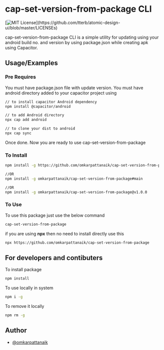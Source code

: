 # cap-set-version-from-package CLI

[![MIT License](https://img.shields.io/apm/l/atomic-design-ui.svg?)](https://github.com/tterb/atomic-design-ui/blob/master/LICENSEs)

cap-set-version-from-package CLI is a simple utility for updating using your android build no. and version by using package.json while creating apk using Capacitor.

## Usage/Examples

### Pre Requires

You must have package.json file with update version. You must have android directory added to your capacitor project using

```bash
// to install capacitor Android dependency
npm install @capacitor/android

// to add Android directory
npx cap add android

// to clone your dist to android
npx cap sync

```

Once done. Now you are ready to use cap-set-version-from-package

### To Install

```bash
npm install -g https://github.com/omkarpattanaik/cap-set-version-from-package

//OR
npm install -g omkarpattanaik/cap-set-version-from-package#main

//OR
npm install -g omkarpattanaik/cap-set-version-from-package@v1.0.0
```

### To Use

To use this package just use the below command

```bash
cap-set-version-from-package
```

if you are using **npx** then no need to install directly use this

```bash
npx https://github.com/omkarpattanaik/cap-set-version-from-package
```

## For developers and contibuters
To install package
```bash
npm install
```
To use  locally in system
```bash
npm i -g
```

To remove it locally
```bash
npm rm -g
```

## Author

- [@omkarpattanaik](https://www.github.com/omkarpattanaik)
